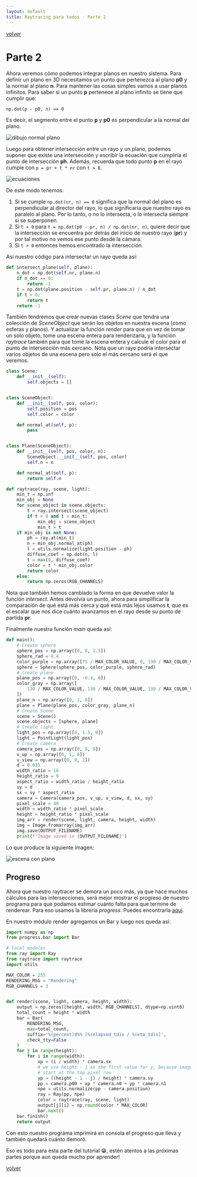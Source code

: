 ```yaml
---
layout: default
title: Raytracing para todos - Parte 2
---
```


[volver](..)

# Parte 2

Ahora veremos cómo podemos integrar planos en nuestro sistema. Para definir 
un plano en 3D necesitamos un punto que pertenezca al plano **p0** y la 
normal al plano **n**. Para mantener las cosas simples vamos a usar planos 
infinitos. Para saber si un punto **p** pertenece al plano infinito se tiene 
que cumplir que:

`np.dot(p - p0, n) == 0`

Es decir, el segmento entre el punto **p** y **p0** es perpendicular a la 
normal del plano.

![dibujo normal plano](imgs/plane.jpg)

Luego para obtener intersección entre un rayo y un plano, podemos suponer 
que existe una intersección y escribir la ecuación que cumpliría el punto de 
intersección **ph**. Además, recuerda que todo punto **p** en el rayo cumple 
con `p = pr + t * nr` con `t > 0`.

![ecuaciones](imgs/equations.jpg)

De este modo tenemos:

1. Si se cumple `np.dot(nr, n) == 0` significa que la normal del plano 
   es perpendicular al director del rayo, lo que significaría que nuestro 
   rayo es paralelo al plano. Por lo tanto, o no lo intersecta, o lo 
   intersecta siempre si se superponen.
2. Si `t < 0` para `t = np.dot(p0 - pr, n) / np.dot(nr, n)`, quiere decir 
   que la intersección se encuentra por detrás del inicio de nuestro rayo 
   (**pr**) y por tal motivo no vemos ese punto desde la cámara.
3. Si `t > 0` entonces hemos encontrado la intersección.

Así nuestro código para intersectar un rayo queda así:

```python
def intersect_plane(self, plane):
    n_dot = np.dot(self.nr, plane.n)
    if n_dot == 0:
        return -1
    t = np.dot(plane.position - self.pr, plane.n) / n_dot
    if t > 0:
        return t
    return -1
```

También tendremos que crear nuevas clases *Scene* que tendra una colección 
de *SceneObject* que serán los objetos en nuestra escena (como esferas y 
planos). Y actualizar la función *render* para que en vez de tomar un solo
objeto, tome una escena entera para renderizarla, y la función *raytrace* 
también para que tome la escena entera y calcule el color para el punto de 
intersección más cercano. Nota que un rayo podría intersectar varios objetos 
de una escena pero solo el más cercano será el que veremos.

```python
class Scene:
    def __init__(self):
        self.objects = []


class SceneObject:
    def __init__(self, pos, color):
        self.position = pos
        self.color = color

    def normal_at(self, p):
        pass


class Plane(SceneObject):
    def __init__(self, pos, color, n):
        SceneObject.__init__(self, pos, color)
        self.n = n

    def normal_at(self, p):
        return self.n
```

```python
def raytrace(ray, scene, light):
    min_t = np.inf
    min_obj = None
    for scene_object in scene.objects:
        t = ray.intersect(scene_object)
        if t > 0 and t < min_t:
            min_obj = scene_object
            min_t = t
    if min_obj is not None:
        ph = ray.at(min_t)
        n = min_obj.normal_at(ph)
        l = utils.normalize(light.position - ph)
        diffuse_coef = np.dot(n, l)
        t = max(0, diffuse_coef)
        color = t * min_obj.color
        return color
    else:
        return np.zeros(RGB_CHANNELS)
```

Nota que también hemos cambiado la forma en que devuelve valor la función 
*intersect*. Antes devolvía un punto, ahora para simplificar la comparación de 
qué está más cerca y qué está más lejos usamos **t**, que es el escalar que 
nos dice cuánto avanzamos en el rayo desde su punto de partida **pr**.

Finalmente nuestra función *main* queda así:

```python
def main():
    # Create sphere
    sphere_pos = np.array([0, 0, 1.5])
    sphere_rad = 0.4
    color_purple = np.array([75 / MAX_COLOR_VALUE, 0, 130 / MAX_COLOR_VALUE])
    sphere = Sphere(sphere_pos, color_purple, sphere_rad)
    # Create plane
    plane_pos = np.array([0, -0.4, 0])
    color_gray = np.array([
        130 / MAX_COLOR_VALUE, 130 / MAX_COLOR_VALUE, 130 / MAX_COLOR_VALUE
    ])
    plane_n = np.array([0, 1, 0])
    plane = Plane(plane_pos, color_gray, plane_n)
    # Create Scene
    scene = Scene()
    scene.objects = [sphere, plane]
    # Create light
    light_pos = np.array([0, 1.5, 0])
    light = PointLight(light_pos)
    # Create camera
    camera_pos = np.array([0, 0, 0])
    v_up = np.array([0, 1, 0])
    v_view = np.array([0, 0, 1])
    d = 0.035
    width_ratio = 16
    height_ratio = 9
    aspect_ratio = width_ratio / height_ratio
    sy = d
    sx = sy * aspect_ratio
    camera = Camera(camera_pos, v_up, v_view, d, sx, sy)
    pixel_scale = 40
    width = width_ratio * pixel_scale
    height = height_ratio * pixel_scale
    img_arr = render(scene, light, camera, height, width)
    img = Image.fromarray(img_arr)
    img.save(OUTPUT_FILENAME)
    print(f"Image saved in {OUTPUT_FILENAME}")
```

Lo que produce la siguiente imagen:

![escena con plano](imgs/img.png)

## Progreso

Ahora que nuestro raytracer se demora un poco más, ya que hace muchos 
cálculos para las intersecciones, será mejor mostrar el progreso de nuestro 
programa para que podamos estimar cuánto falta para que termine de renderear.
Para eso usamos la librería *progress*. Puedes encontrarla
[aqui](https://github.com/verigak/progress).

En nuestro módulo render agregamos un Bar y luego nos queda así:

```python
import numpy as np
from progress.bar import Bar

# local modules
from ray import Ray
from raytrace import raytrace
import utils

MAX_COLOR = 255
RENDERING_MSG = "Rendering"
RGB_CHANNELS = 3


def render(scene, light, camera, height, width):
    output = np.zeros([height, width, RGB_CHANNELS], dtype=np.uint8)
    total_count = height * width
    bar = Bar(
        RENDERING_MSG,
        max=total_count,
        suffix='%(percent)d%% [%(elapsed_td)s / %(eta_td)s]',
        check_tty=False
    )
    for j in range(height):
        for i in range(width):
            xp = (i / width) * camera.sx
            # we use height - 1 as the first value for y, because images
            # start at the top pixel row
            yp = ((height - 1 - j) / height) * camera.sy
            pp = camera.p00 + xp * camera.n0 + yp * camera.n1
            npe = utils.normalize(pp - camera.position)
            ray = Ray(pp, npe)
            color = raytrace(ray, scene, light)
            output[j][i] = np.round(color * MAX_COLOR)
            bar.next()
    bar.finish()
    return output

```

Con esto nuestro programa imprimirá en consola el progreso que lleva y también
quedará cuánto demoró.

Eso es todo para esta parte del tutorial 😁, estén atentos a las próximas partes
porque aun queda mucho por aprender!

[volver](..)
